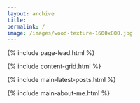 ```yaml
---
layout: archive
title:
permalink: /
image: /images/wood-texture-1600x800.jpg
---
```

{% include page-lead.html %}

{% include content-grid.html %}

{% include main-latest-posts.html %}

{% include main-about-me.html %}

